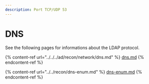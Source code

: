 ```yaml
---
description: Port TCP/UDP 53
---
```


# DNS

See the following pages for informations about the LDAP protocol.&#x20;

{% content-ref url="../../../ad/recon/network/dns.md" %}
[dns.md](../../../ad/recon/network/dns.md)
{% endcontent-ref %}

{% content-ref url="../../recon/dns-enum.md" %}
[dns-enum.md](../../recon/dns-enum.md)
{% endcontent-ref %}
